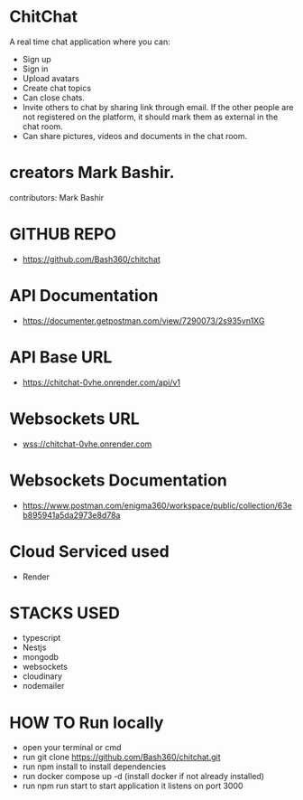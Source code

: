 # ChitChat
A real time chat application where you can:
- Sign up
- Sign in
- Upload avatars
- Create chat topics
- Can close chats.
- Invite others to chat by sharing link through email. If the other people are not registered on the platform, it should mark them as external in the chat room.
- Can share pictures, videos and documents in the chat room.

# creators Mark Bashir.
contributors:
Mark Bashir

# GITHUB REPO

- <https://github.com/Bash360/chitchat>

# API Documentation

- <https://documenter.getpostman.com/view/7290073/2s935vn1XG>

# API Base URL

- <https://chitchat-0vhe.onrender.com/api/v1>

# Websockets URL

- <wss://chitchat-0vhe.onrender.com>

# Websockets Documentation

- <https://www.postman.com/enigma360/workspace/public/collection/63eb895941a5da2973e8d78a>

# Cloud Serviced used

- Render
# STACKS USED

- typescript
- Nestjs
- mongodb
- websockets
- cloudinary
- nodemailer


# HOW TO Run locally

- open your terminal or cmd
- run git clone <https://github.com/Bash360/chitchat.git>
- run npm install to install dependencies
- run docker compose up -d  (install docker if not already installed)
- run npm run start to start application it listens on port 3000



